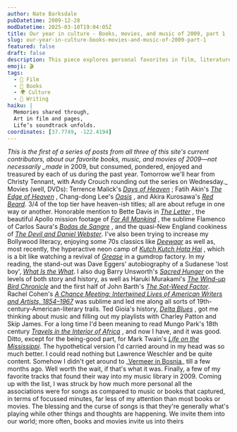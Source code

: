```yaml
---
author: Nate Barksdale
pubDatetime: 2009-12-28
modDatetime: 2025-03-10T19:04:05Z
title: Our year in culture - Books, movies, and music of 2009, part 1
slug: our-year-in-culture-books-movies-and-music-of-2009-part-1
featured: false
draft: false
description: This piece explores personal favorites in film, literature, and music from 2009, weaving together experiences and reflections on art and culture.
emoji: 🎬
tags:
  - 🎥 Film
  - 📖 Books
  - 🌍 Culture
  - 📝 Writing
haiku: |
  Memories shared through,  
  Art in film and pages,  
  Life’s soundtrack unfolds.
coordinates: [37.7749, -122.4194]
---
```


_This is the first of a series of posts from all three of this site's current contributors, about our favorite books, music, and movies of 2009—not necessarily \_made_ in 2009, but consumed, pondered, enjoyed and treasured by each of us during the past year. Tomorrow we'll hear from Christy Tennant, with Andy Crouch rounding out the series on Wednesday._ Movies (well, DVDs): Terrence Malick's _[Days of Heaven](https://www.google.com/search?q=%22Days%20of%20Heaven%22%20amazon.com)_ ; Fatih Akin's _[The Edge of Heaven](https://www.google.com/search?q=%22The%20Edge%20of%20Heaven%22%20amazon.com)_ , Chang-dong Lee's _[Oasis](https://www.google.com/search?q=%22Oasis%22%20amazon.com)_ , and Akira Kurosawa's _[Red Beard](https://www.google.com/search?q=%22Red%20Beard%22%20amazon.com)_. 3/4 of the top tier have heaven-ish titles; all are about refuge in one way or another. Honorable mention to Bette Davis in _[The Letter](https://www.google.com/search?q=%22The%20Letter%22%20amazon.com)_ , the beautiful Apollo mission footage of _[For All Mankind](https://www.google.com/search?q=%22For%20All%20Mankind%22%20amazon.com)_ , the sublime Flamenco of Carlos Saura's _[Bodas de Sangre](https://www.google.com/search?q=%22Bodas%20de%20Sangre%22%20amazon.com)_ , and the quasi-New England cookiness of _[The Devil and Daniel Webster](https://www.google.com/search?q=%22The%20Devil%20and%20Daniel%20Webster%22%20amazon.com)_. I've also been trying to increase my Bollywood literacy, enjoying some 70s classics like _[Deewaar](https://www.google.com/search?q=%22Deewaar%22%20amazon.com)_ as well as, most recently, the hyperactive neon camp of _[Kutch Kutch Hota Hai](https://www.google.com/search?q=%22Kutch%20Kutch%20Hota%20Hai%22%20amazon.com)_ , which is a bit like watching a revival of _[Grease](http://www.amazon.com/Grease-Rockin-Rydell-John-Travolta/dp/B000GBEWHA/cmcom-20)_ in a gumdrop factory. In my reading, the stand-out was Dave Eggers' autobiography of a Sudanese 'lost boy', _[What Is the What](https://www.google.com/search?q=%22What%20Is%20the%20What%22%20amazon.com)_. I also dug Barry Unsworth's _[Sacred Hunger](https://www.google.com/search?q=%22Sacred%20Hunger%22%20amazon.com)_ on the levels of both story and history, as well as Haruki Murakami's _[The Wind-up Bird Chronicle](https://www.google.com/search?q=%22The%20Wind-up%20Bird%20Chronicle%22%20amazon.com)_ and the first half of John Barth's _[The Sot-Weed Factor](https://www.google.com/search?q=%22The%20Sot-Weed%20Factor%22%20amazon.com)_. Rachel Cohen's _[A Chance Meeting: Intertwined Lives of American Writers and Artists, 1854–1967](https://www.google.com/search?q=%22A%20Chance%20Meeting%3A%20Intertwined%20Lives%20of%20American%20Writers%20and%20Artists%2C%201854%E2%80%931967%22%20amazon.com)_ was sublime and led me along all sorts of 19th-century-American-literary trails. Ted Gioia's history, _[Delta Blues](https://www.google.com/search?q=%22Delta%20Blues%22%20amazon.com)_ , got me thinking about music and filling out my playlists with Charley Patton and Skip James. For a long time I'd been meaning to read Mungo Park's 18th century _[Travels in the Interior of Africa](https://www.google.com/search?q=%22Travels%20in%20the%20Interior%20of%20Africa%22%20amazon.com)_ , and now I have, and it was good. Ditto, except for the being-good part, for Mark Twain's _[Life on the Mississippi](http://web.archive.org/web/20100105205908/http://www.amazon.com:80/Life-Mississippi-Mark-Twain/dp/0451531205)_. The hypothetical version I'd carried around in my head was so much better. I could read nothing but Lawrence Weschler and be quite content. Somehow I didn't get around to _[Vermeer in Bosnia](https://www.google.com/search?q=%22Vermeer%20in%20Bosnia%22%20amazon.com)\_ till a few months ago. Well worth the wait, if that's what it was. Finally, a few of my favorite tracks that found their way into my music library in 2009. Coming up with the list, I was struck by how much more personal all the associations were for songs as compared to music or books that captured, in terms of focussed minutes, far less of my attention than most books or movies. The blessing and the curse of songs is that they're generally what's playing while other things and thoughts are happening. We invite them into our world; more often, books and movies invite us into theirs
